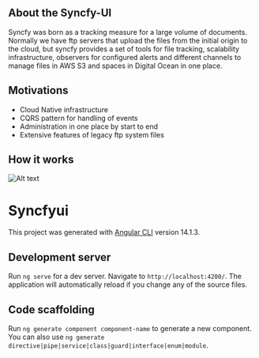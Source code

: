 ## About the Syncfy-UI

Syncfy was born as a tracking measure for a large volume of documents. Normally we have ftp servers that upload the files from the initial origin to the cloud, but syncfy provides a set of tools for file tracking, scalability infrastructure, observers for configured alerts and different channels to manage files in AWS S3 and spaces in Digital Ocean in one place.

## Motivations

- Cloud Native infrastructure
- CQRS pattern for handling of events
- Administration in one place by start to end
- Extensive features of legacy ftp system files

## How it works

![Alt text](./assets/diagrams/syncfy-base-diagram.png)

# Syncfyui

This project was generated with [Angular CLI](https://github.com/angular/angular-cli) version 14.1.3.

## Development server

Run `ng serve` for a dev server. Navigate to `http://localhost:4200/`. The application will automatically reload if you change any of the source files.

## Code scaffolding

Run `ng generate component component-name` to generate a new component. You can also use `ng generate directive|pipe|service|class|guard|interface|enum|module`.